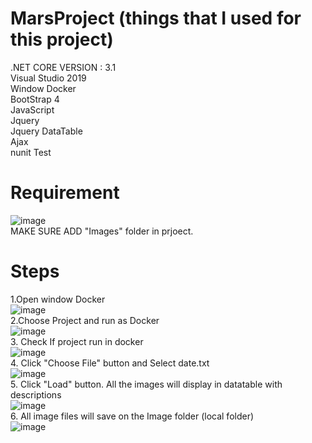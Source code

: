 # MarsProject  (things that I used for this project)
.NET CORE VERSION : 3.1<br/>
Visual Studio 2019<br/>
Window Docker<br/>
BootStrap 4<br/>
JavaScript<br/>
Jquery<br/>
Jquery DataTable<br/>
Ajax<br/>
nunit Test<br/>

# Requirement
![image](https://user-images.githubusercontent.com/69368818/109007958-589d8680-7672-11eb-9168-9de89328a6ff.png)
<br/>
MAKE SURE ADD "Images" folder in prjoect.

# Steps
1.Open window Docker<br/>
![image](https://user-images.githubusercontent.com/69368818/109008534-0f016b80-7673-11eb-9b67-e38551c05a12.png)
<br/>
2.Choose Project and run as Docker<br/>
![image](https://user-images.githubusercontent.com/69368818/109008682-3ce6b000-7673-11eb-9bfe-c74372283a98.png)
<br/>
3. Check If project run in docker<br/>
![image](https://user-images.githubusercontent.com/69368818/109008761-512aad00-7673-11eb-8a32-66acf8140ff4.png)
<br/>
4. Click "Choose File" button and Select date.txt<br/>
![image](https://user-images.githubusercontent.com/69368818/109008861-6e5f7b80-7673-11eb-9fd8-52cf49568ee0.png)
<br/>
5. Click "Load" button. All the images will display in datatable with descriptions<br/>
![image](https://user-images.githubusercontent.com/69368818/109009015-9d75ed00-7673-11eb-9b69-5991ed665c3f.png)
<br/>
6. All image files will save on the Image folder (local folder)<br/>
![image](https://user-images.githubusercontent.com/69368818/109009082-b5e60780-7673-11eb-8772-b7521741585b.png)
<br/>
